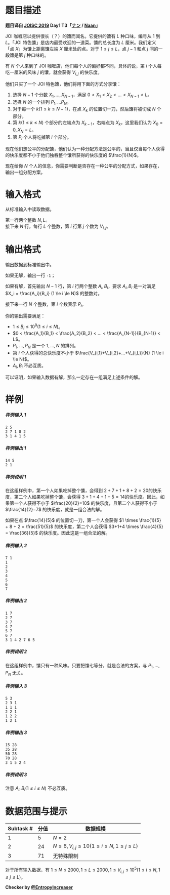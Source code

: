 
# 题目描述

**题目译自 [JOISC 2019](https://www.ioi-jp.org/camp/2019/2019-sp-tasks/index.html) Day1 T3「[ナン](https://www.ioi-jp.org/camp/2019/2019-sp-tasks/day1/naan.pdf) / [Naan](https://www.ioi-jp.org/camp/2019/2019-sp-tasks/day1/naan-en.pdf)」**

JOI 咖喱店以提供很长（？）的馕而闻名。它提供的馕有 $L$ 种口味，编号从 $1$ 到 $L$。「JOI 特色馕」是店内最受欢迎的一道菜。馕的总长度为 $L$ 厘米。我们定义「点 $X$」为馕上距离馕左端 $X$ 厘米处的点。对于 $1 \le j \le L$，点 $j-1$ 和点 $j$ 间的一段馕是第 $j$ 种口味的。

有 $N$ 个人来到了 JOI 咖喱店，他们每个人的偏好都不同，具体的说，第 $i$ 个人每吃一厘米的风味 $j$ 的馕，就会获得 $V_{i,j}$ 的快乐度。

他们只买了一个 JOI 特色馕，他们将用下面的方式分享馕：

1. 选择 $N-1$ 个分数 $X_1, \ldots, X_{N-1}$，满足 $0 < X_1 < X_2 < \ldots < X_{N-1} < L$。
2. 选择 $N$ 的一个排列 $P_1, \ldots P_N$。
3. 对于每一个 $k (1 \le k \le N-1)$，在点 $X_k$ 的位置切一刀，然后馕将被切成 $N$ 个部分。
4. 第 $k (1 \le k \le N)$ 个部分的左端点为 $X_{k-1}$，右端点为 $X_{k}$，这里我们认为 $X_0=0, X_N=L$。
5. 第 $P_i$ 个人将吃掉第 $i$ 个部分。

现在他们想公平的分配馕，他们认为一种分配方法是公平的，当且仅当每个人获得的快乐度都不小于他们独吞整个馕所获得的快乐度的 $\frac{1}{N}$。

现在给你 $N$ 个人的信息，你需要判断是否存在一种公平的分配方式，如果存在，输出一组分配方案。

# 输入格式

从标准输入中读取数据。

第一行两个整数 $N, L$。  
接下来 $N$ 行，每行 $L$ 个整数，第 $i$ 行第 $j$ 个数为 $V_{i,j}$。

# 输出格式

输出数据到标准输出中。

如果无解，输出一行 `-1`；

如果有解，首先输出 $N-1$ 行，第 $i$ 行两个整数 $A_i, B_i$，要求 $A_i, B_i$ 是一对满足 $X_i = \frac{A_i}{B_i} (1 \le i \le N)$ 的整数对。

接下来一行 $N$ 个整数，第 $i$ 个数表示 $P_i$。

你的输出需要满足：
* $1 \le B_i \le 10^9 (1 \le i \le N)$。
* $0 <  \frac{A_1}{B_1} < \frac{A_2}{B_2} < ... < \frac{A_{N-1}}{B_{N-1}} < L$。
* $P_1, ... ,P_N$ 是一个 $1, ..., N$ 的排列。
* 第 $i$ 个人获得的总快乐度不小于 $\frac{V_{i,1}+V_{i,2}+...+V_{i,L}}{N} (1 \le i \le N)$。
* $A_i, B_i$ 不必互质。

可以证明，如果输入数据有解，那么一定存在一组满足上述条件的解。

# 样例

##### 样例输入 1

```plain
2 5
2 7 1 8 2
3 1 4 1 5
```

##### 样例输出 1

```plain
14 5
2 1
```

##### 样例说明 1

在这组样例中，第一个人如果吃掉整个馕，会得到 $2+7+1+8+2=20​$ 的快乐度，第二个人如果吃掉整个馕，会获得 $3+1+4+1+5=14​$ 的快乐度。因此，如果第一个人获得不小于 $\frac{20}{2}=10​$ 的快乐度，且第二个人获得不小于 $\frac{14}{2}=7​$ 的快乐度，就是一组合法的解。

如果在点 $\frac{14}{5}$ 的位置切一刀，第一个人会获得 $1 \times \frac{1}{5} + 8 + 2 = \frac{51}{5}$ 的快乐度，第二个人会获得 $3+1+4 \times \frac{4}{5} = \frac{36}{5}$ 的快乐度。因此这是一组合法的解。

##### 样例输入 2

```plain
7 1
1
2
3
4
5
6
7
```

##### 样例输出 2

```plain
1 7
2 7
3 7
4 7
5 7
6 7
3 1 4 2 7 6 5
```

##### 样例说明 2

在这组样例中，馕只有一种风味。只要把馕七等分，就是合法的方案，与 $P_1, ..., P_N$ 无关。

##### 样例输入 3

```plain
5 3
2 3 1
1 1 1
2 2 1
1 2 2
1 2 1
```

##### 样例输出 3

```plain
15 28
35 28
50 28
70 28
3 1 5 2 4
```

##### 样例说明 3

注意 $A_i, B_i (1 \le i \le N)$ 不必互质。

# 数据范围与提示

|Subtask #|分值| 数据规模 |
|-|-|-|
|1|5| $N = 2$ |
|2|24|$N \le 6,V_{i,j} \le 10 (1 \le i \le N,1 \le j \le L)$|
|3|71| 无特殊限制 |

对于所有输入数据，有 $1 \le N \le 2000,1 \le L \le 2000, 1 \le V_{i,j} \le 10^5 (1 \le i \le N,1 \le j \le L)$。

**Checker by [@EntropyIncreaser](/user/3532)**

